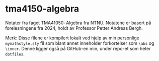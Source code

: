 # tma4150-algebra

Notater fra faget TMA41050: Algebra fra NTNU. Notatene er basert på forelesningene fra 2024,
holdt av Professor Petter Andreas Bergh.

Merk: Disse filene er kompilert lokalt ved hjelp av min personlige `mymathstyle.sty` fil som
blant annet inneholder forkortelser som `\abs` og `\inner`. Denne ligger også på GitHub-en
min, under repo-et som heter `dotfiles`. 
